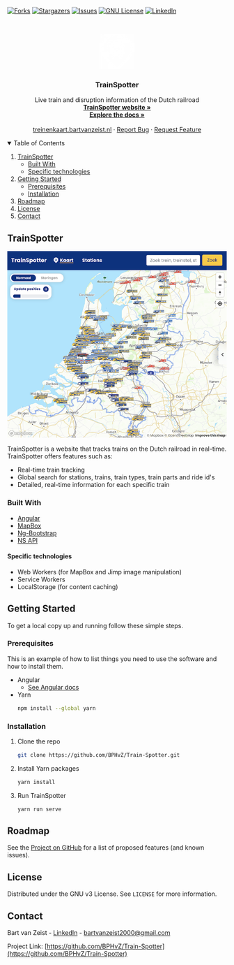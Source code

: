 <!-- PROJECT SHIELDS -->

[![Forks][forks-shield]][forks-url]
[![Stargazers][stars-shield]][stars-url]
[![Issues][issues-shield]][issues-url]
[![GNU License][license-shield]][license-url]
[![LinkedIn][linkedin-shield]][linkedin-url]

<!-- PROJECT LOGO -->
<br />
<p align="center">
  <a href="https://github.com/BPHvZ/Train-Spotter">
    <img src="readme-images/logo.png" alt="Logo" width="80" height="80">
  </a>

  <h3 align="center">TrainSpotter</h3>

  <p align="center">
    Live train and disruption information of the Dutch railroad
    <br />
    <a href="https://treinenkaart.bartvanzeist.nl"><strong>TrainSpotter website »</strong></a>
    <br />
    <a href="https://bphvz.github.io/Train-Spotter/"><strong>Explore the docs »</strong></a>
    <br />
    <br />
    <a href="https://treinenkaart.bartvanzeist.nl">treinenkaart.bartvanzeist.nl</a>
    ·
    <a href="https://github.com/BPHvZ/Train-Spotter/issues">Report Bug</a>
    ·
    <a href="https://github.com/BPHvZ/Train-Spotter/issues">Request Feature</a>
  </p>
</p>

<!-- TABLE OF CONTENTS -->
<details open="open">
  <summary>Table of Contents</summary>
  <ol>
    <li>
      <a href="#trainspotter-1">TrainSpotter</a>
      <ul>
        <li><a href="#built-with">Built With</a></li>
        <li><a href="#specific-technologies">Specific technologies</a></li>
      </ul>
    </li>
    <li>
      <a href="#getting-started">Getting Started</a>
      <ul>
        <li><a href="#prerequisites">Prerequisites</a></li>
        <li><a href="#installation">Installation</a></li>
      </ul>
    </li>
    <li><a href="#roadmap">Roadmap</a></li>
    <li><a href="#license">License</a></li>
    <li><a href="#contact">Contact</a></li>
  </ol>
</details>

<!-- TrainSpotter -->

## TrainSpotter

[![TrainSpotter Screen Shot][product-screenshot]](https://example.com)

TrainSpotter is a website that tracks trains on the Dutch railroad in real-time.
TrainSpotter offers features such as:

-   Real-time train tracking
-   Global search for stations, trains, train types, train parts and ride id's
-   Detailed, real-time information for each specific train

### Built With

-   [Angular](https://angular.io/)
-   [MapBox](https://www.mapbox.com/)
-   [Ng-Bootstrap](https://ng-bootstrap.github.io/#/home)
-   [NS API](https://apiportal.ns.nl/)

#### Specific technologies

-   Web Workers (for MapBox and Jimp image manipulation)
-   Service Workers
-   LocalStorage (for content caching)

<!-- GETTING STARTED -->

## Getting Started

To get a local copy up and running follow these simple steps.

### Prerequisites

This is an example of how to list things you need to use the software and how to install them.

-   Angular
    -   [See Angular docs](https://angular.io/guide/setup-local)
-   Yarn
    ```sh
    npm install --global yarn
    ```

### Installation

1. Clone the repo
    ```sh
    git clone https://github.com/BPHvZ/Train-Spotter.git
    ```
2. Install Yarn packages
    ```sh
    yarn install
    ```
3. Run TrainSpotter
    ```sh
    yarn run serve
    ```

<!-- ROADMAP -->

## Roadmap

See the [Project on GitHub](https://github.com/BPHvZ/Train-Spotter/projects/1) for a list of proposed features (and known issues).

<!-- LICENSE -->

## License

Distributed under the GNU v3 License. See `LICENSE` for more information.

<!-- CONTACT -->

## Contact

Bart van Zeist - [LinkedIn][linkedin-url] - bartvanzeist2000@gmail.com

Project Link: [https://github.com/BPHvZ/Train-Spotter](https://github.com/BPHvZ/Train-Spotter)

<!-- MARKDOWN LINKS & IMAGES -->
<!-- https://www.markdownguide.org/basic-syntax/#reference-style-links -->

[forks-shield]: https://img.shields.io/github/forks/BPHvZ/repo.svg?style=for-the-badge
[forks-url]: https://github.com/BPHvZ/repo/network/members
[stars-shield]: https://img.shields.io/github/stars/BPHvZ/repo.svg?style=for-the-badge
[stars-url]: https://github.com/BPHvZ/repo/stargazers
[issues-shield]: https://img.shields.io/github/issues/BPHvZ/repo.svg?style=for-the-badge
[issues-url]: https://github.com/BPHvZ/repo/issues
[license-shield]: https://img.shields.io/github/license/BPHvZ/repo.svg?style=for-the-badge
[license-url]: https://github.com/BPHvZ/repo/blob/master/LICENSE.txt
[linkedin-shield]: https://img.shields.io/badge/-LinkedIn-black.svg?style=for-the-badge&logo=linkedin&colorB=555
[linkedin-url]: https://linkedin.com/in/bart-van-zeist-543442193
[product-screenshot]: readme-images/trainspotter.png
